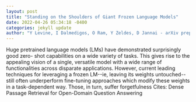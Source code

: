 ```yaml
--- 
layout: post 
title: "Standing on the Shoulders of Giant Frozen Language Models" 
date: 2022-04-26 05:34:18 -0400 
categories: jekyll update 
author: "Y Levine, I Dalmedigos, O Ram, Y Zeldes, D Jannai - arXiv preprint arXiv , 2022" 
--- 
```

Huge pretrained language models (LMs) have demonstrated surprisingly good zero- shot capabilities on a wide variety of tasks. This gives rise to the appealing vision of a single, versatile model with a wide range of functionalities across disparate applications. However, current leading techniques for leveraging a frozen LM--ie, leaving its weights untouched--still often underperform fine-tuning approaches which modify these weights in a task-dependent way. Those, in turn, suffer forgetfulness Cites: Dense Passage Retrieval for Open-Domain Question Answering